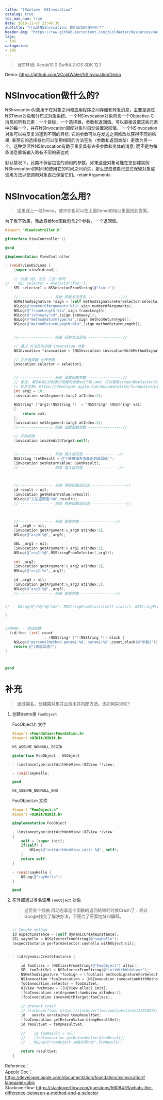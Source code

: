 ```yaml
---
title: "[Runtime] NSInvocation"
catalog: true
toc_nav_num: true
date: 2018-11-07 23:46:30
subtitle: "什么是NSInvocation，我们该如何使用它？"
header-img: "https://raw.githubusercontent.com/zColdWater/Resources/master/Images/mask.png"
tags:
- iOS
catagories:
- iOS
---
```


> 当前环境: Xcode10.0 Swift4.2 iOS SDK 12.1

Demo: https://github.com/zColdWater/NSInvocationDemo 

NSInvocation做什么的?
=======
NSInvocation对象用于在对象之间和应用程序之间存储和转发消息，主要是通过NSTimer对象和分布式对象系统。一个NSInvocation对象包含一个Objective-C消息的所有元素：一个目标，一个选择器，参数和返回值。可以直接设置这些元素中的每一个，并在NSInvocation调度对象时自动设置返回值。
一个NSInvocation对象可以被反复派遣到不同的目标; 它的参数可以在发送之间修改以获得不同的结果; 甚至它的选择器也可以使用相同的方法签名（参数和返回类型）更改为另一个。这种灵活性NSInvocation有助于重复具有许多参数和变体的消息; 而不是为每条消息重新输入略有不同的表达式

默认情况下，此类不保留包含的调用的参数。如果这些对象可能在您创建实例NSInvocation的时间和使用它的时间之间消失，那么您应该自己显式保留对象或调用方法以使调用对象自己保留它们。retainArguments

NSInvocation怎么用?
=======
> 这里我上一段Demo，或许你也可以在上面Demo的地址里面找到答案。

为了看下效果，我故意给foo函数包含2个参数，一个返回值。 

```ObjectiveC
#import "ViewController.h"

@interface ViewController ()

@end

@implementation ViewController

- (void)viewDidLoad {
    [super viewDidLoad];
    
    // 创建 SEL 方法 二选一即可
//    SEL selector = @selector(foo::);
    SEL selector1 = NSSelectorFromString(@"foo::");
    
    //---------------- 开始 获取方法签名 ----------------//
    NSMethodSignature *sign = [self methodSignatureForSelector:selector1];
    NSLog(@"numberOfArguments:%lu",sign.numberOfArguments);
    NSLog(@"frameLength:%lu",sign.frameLength);
    NSLog(@"isOneway:%d",[sign isOneway]);
    NSLog(@"methodReturnType:%s",[sign methodReturnType]);
    NSLog(@"methodReturnLength:%lu",[sign methodReturnLength]);

    
    //---------------- 结束 获取方法签名 ----------------//

    // 通过 方法签名创建 Invocation 对象
    NSInvocation *invocation = [NSInvocation invocationWithMethodSignature:sign];
    
    // 方法选择器 必传参数
    invocation.selector = selector1;

    
    //---------------- 开始 设置函数参数 ----------------//
    // 备注: 索引0和1分别表示隐藏的参数self和_cmd; 可以使用target和selector方法直接检索这些值。对通常在消息中传递的参数使用索引2和更大。
    // 官方文档: https://developer.apple.com/documentation/foundation/nsinvocation/1437830-getargument?language=objc
    int arg2 = 10;
    [invocation setArgument:&arg2 atIndex:2];
    
    NSString* (^arg3)(NSString *)  = ^NSString* (NSString* va1)
    {
        return va1;
    };
    [invocation setArgument:&arg3 atIndex:3];
    //---------------- 结束 设置函数参数 ----------------//

    // 开始调用
    [invocation invokeWithTarget:self];
    
    
    //---------------- 开始 插入返回值 ----------------//
    NSString *setResult = @"[替换掉方法真正的返回值]";
    [invocation setReturnValue: &setResult];
    //---------------- 结束 插入返回值 ----------------//

    
    
    //---------------- 开始 得到函数返回值 ----------------//
    id result = nil;
    [invocation getReturnValue:&result];
    NSLog(@"方法返回值:%@",result);
    //---------------- 结束 得到函数返回值 ----------------//

    
    
    //---------------- 开始 查看参数 ----------------//
    id _arg0 = nil;
    [invocation getArgument:&_arg0 atIndex:0];
    NSLog(@"arg0:%@",_arg0);

    SEL _arg1 = nil;
    [invocation getArgument:&_arg1 atIndex:1];
    NSLog(@"arg1:%@",NSStringFromSelector(_arg1));
    
    int _arg2;
    [invocation getArgument:&_arg2 atIndex:2];
    NSLog(@"arg2:%d",_arg2);
    
    id _arg3 = nil;
    [invocation getArgument:&_arg3 atIndex:3];
    NSLog(@"arg3:%@",_arg3);
    //---------------- 结束 查看参数 ----------------//

    
//    NSLog(@"<%@:%@:%d>", NSStringFromClass([self class]), NSStringFromSelector(_cmd), __LINE__);

}


//MARK: - 测试函数
- (id)foo: (int) count
                  : (NSString* (^)(NSString *)) block {
    NSLog(@"personalMethod param1:%d, param2:%@",count,block(@"参数2"));
    return @"[真返回值]";
}



@end
```

补充
=======
> 通过类名，创建类对象并且调用其内部方法。该如何实现呢?

1. 创建demo类 `FooObject` 

    FooObject.h 文件
    ``` ObjectiveC
    #import <Foundation/Foundation.h>
    #import <UIKit/UIKit.h>

    NS_ASSUME_NONNULL_BEGIN

    @interface FooObject : NSObject

    - (instancetype)initWithWebView:(UIView *)view;

    - (void)sayHello;

    @end

    NS_ASSUME_NONNULL_END

    ```
    FooObject.m 文件
    ``` ObjectiveC
    #import "FooObject.h"
    #import <UIKit/UIKit.h>

    @implementation FooObject

    - (instancetype)initWithWebView:(UIView *)view
    {
        self = [super init];
        if(self) {
            NSLog(@"initWithWebView_init: %@", self);
        }
        return self;
    }

    - (void)sayHello {
        NSLog(@"sayHello");
    }

    @end

    ```

2. 在外部通过类名调用 `FooObject` 对象
    > 这里有个插曲 再动态拿这个函数的返回结果的时候Crash了，经过Google找到了解决办法，下面给了答案地址和解释。
    ``` ObjectiveC

    // Invoke method
    id expectInstance = [self dynamicCreateInstance];
    SEL sayhello = NSSelectorFromString(@"sayHello");
    [expectInstance performSelector:sayhello withObject:nil];


    - (id)dynamicCreateInstance {
        
        id fooClass = [NSClassFromString(@"FooObject") alloc];
        SEL fooInitSel = NSSelectorFromString(@"initWithWebView:");
        NSMethodSignature *fooSign = [fooClass methodSignatureForSelector:fooInitSel];
        NSInvocation *fooInvocation = [NSInvocation invocationWithMethodSignature:fooSign];
        fooInvocation.selector = fooInitSel;
        UIView *webview = [[UIView alloc] init];
        [fooInvocation setArgument:&webview atIndex:2];
        [fooInvocation invokeWithTarget:fooClass];
        
        // prevent crash
        // stackoverflow: https://stackoverflow.com/questions/22018272/nsinvocation-returns-value-but-makes-app-crash-with-exc-bad-access
        id __unsafe_unretained tempResultSet;
        [fooInvocation getReturnValue:&tempResultSet];
        id resultSet = tempResultSet;
        
        //    id fooResult = nil;
        //    [fooInvocation getReturnValue:&fooResult];
        //    NSLog(@"FooObject 对象实例:%@",fooResult);
        
        return resultSet;
    }
    ```



Reference：  
Appple Doc：https://developer.apple.com/documentation/foundation/nsinvocation?language=objc  
Stackoverflow:  https://stackoverflow.com/questions/5608476/whats-the-difference-between-a-method-and-a-selector

